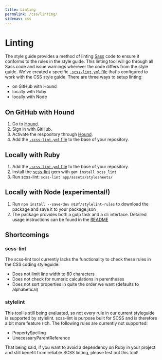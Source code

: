 ```yaml
---
title: Linting
permalink: /css/linting/
sidenav: css
---
```

# Linting
The style guide provides a method of linting [Sass] code to ensure it conforms
to the rules in the style guide. This linting tool will go through all Sass code
and issue warnings wherever the code differs from the style guide. We've created
a specific [`.scss-lint.yml` file][scss-lint yaml] that's configured to work
with the CSS style guide. There are three ways to setup linting:

* on GitHub with Hound
* locally with Ruby
* locally with Node

## On GitHub with Hound
1. Go to [Hound](https://houndci.com/).
2. Sign in with GitHub.
3. Activate the respository through [Hound](https://houndci.com/repos).
4. Add the [`.scss-lint.yml` file][scss-lint yaml] to the base of your
   repository.

## Locally with Ruby
1. Add the [`.scss-lint.yml` file][scss-lint yaml] to the base of your
   repository.
2. Install the [scss-lint] gem with `gem install scss_lint`
3. Run scss-lint: `scss-lint app/assets/stylesheets/`

## Locally with Node (experimental!)
1. Run `npm install --save-dev @18f/stylelint-rules` to download the package and save it to your package.json
2. The package provides both a gulp task and a cli interface. Detailed usage instructions can be found in the [README](https://github.com/18F/stylelint-rules)

## Shortcomings

### scss-lint

The scss-lint tool currently lacks the functionality to check these rules in
the CSS coding styleguide:

- Does not limit line width to 80 characters
- Does not check for numeric calculations in parentheses
- Does not sort properties in quite the order we want (defaults to
  alphabetical)

### stylelint

This tool is still being evaluated, so not every rule in our current styleguide
is supported by stylelint. scss-lint is purpose built for SCSS and is therefore
a bit more feature rich. The following rules are currently not supported:

- PropertySpelling
- UnecessaryParentReference

That being said, if you want to avoid a dependency on Ruby in your project and
still benefit from reliable SCSS linting, please test out this tool!


[Sass]: http://sass-lang.com/
[scss-lint]: https://github.com/brigade/scss-lint
[scss-lint yaml]: https://raw.githubusercontent.com/18F/frontend/18f-pages-staging/.scss-lint.yml
[stylelint-rules]: https://github.com/18F/stylelint-rules
